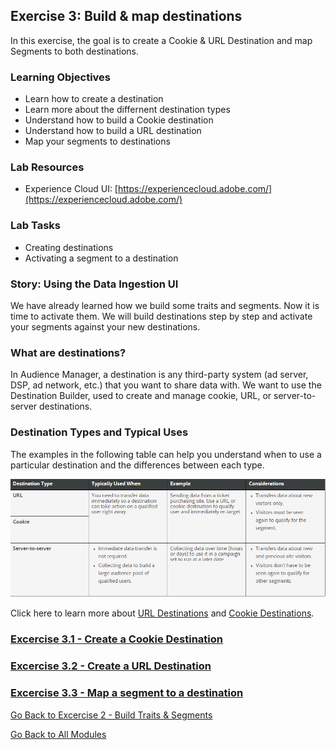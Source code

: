 ## Exercise 3: Build & map destinations
In this exercise, the goal is to create a Cookie & URL  Destination and map Segments to both destinations.

### Learning Objectives

- Learn how to create a destination
- Learn more about the differnent destination types
- Understand how to build a Cookie destination
- Understand how to build a URL destination
- Map your segments to destinations

### Lab Resources

- Experience Cloud UI: [https://experiencecloud.adobe.com/](https://experiencecloud.adobe.com/)

### Lab Tasks

- Creating destinations
- Activating a segment to a destination

### Story: Using the Data Ingestion UI

We have already learned how we build some traits and segments. Now it is time to activate them. We will build destinations step by step and activate your segments against your new destinations.

### What are destinations?

In Audience Manager, a destination is any third-party system (ad server, DSP, ad network, etc.) that you want to share data with. We want to use the Destination Builder, used to create and manage cookie, URL, or server-to-server destinations.

### Destination Types and Typical Uses

The examples in the following table can help you understand when to use a particular destination and the differences between each type.

![Destionations](./images/types.png)

Click here to learn more about [URL Destinations](https://marketing.adobe.com/resources/help/en_US/aam/create-url-destination.html) and [Cookie Destinations](https://marketing.adobe.com/resources/help/en_US/aam/create-cookie-destination.html).

### [Excercise 3.1 - Create a Cookie Destination](./ex1.md)

### [Excercise 3.2 - Create a URL Destination](./ex2.md)

### [Excercise 3.3 - Map a segment to a destination](./ex3.md)



[Go Back to Excercise 2 - Build Traits & Segments](./README.md)

[Go Back to All Modules](/../../)



